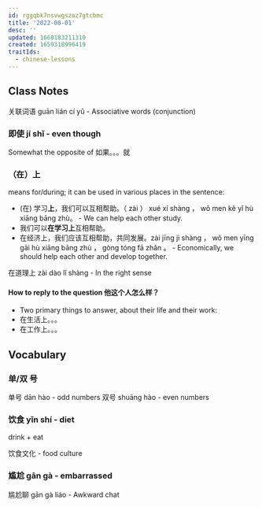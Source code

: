 ```yaml
---
id: rggqbk7nsvwgszoz7gtcbmc
title: '2022-08-01'
desc: ''
updated: 1660183211310
created: 1659318996419
traitIds:
  - chinese-lessons
---
```


## Class Notes

关联词语 guān lián cí yǔ - Associative words (conjunction)

### 即使 jí shǐ - even though

Somewhat the opposite of 如果。。。就


### （在）上

means for/during; it can be used in various places in the sentence:

- (在) 学习**上**，我们可以互相帮助。（ zài ） xué xí shàng ， wǒ men kě yǐ hù xiāng bāng zhù。 - We can help each other study.
- 我们可以**在学习上**互相帮助。
- 在经济上，我们应该互相帮助，共同发展。zài jīng jì shàng ， wǒ men yīng gāi hù xiāng bāng zhù ， gòng tóng fā zhǎn 。 - Economically, we should help each other and develop together.

在道理上 zài dào lǐ shàng - In the right sense

#### How to reply to the question 他这个人怎么样？

- Two primary things to answer, about their life and their work:
- 在生活上。。。
- 在工作上。。。

## Vocabulary

### 单/双 号

单号 dān hào - odd numbers
双号 shuāng hào - even numbers

### 饮食 yǐn shí - diet 

drink + eat

饮食文化 - food culture

### 尴尬 gān gà - embarrassed

尴尬聊 gān gà liáo - Awkward chat

